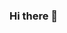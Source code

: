 ### Hi there 👋

<!--
**eccovill/eccovill** is a ✨ _special_ ✨ repository because its `README.md` (this file) appears on your GitHub profile.

Elena C. Covill

- 😄 Pronouns: she/her
- 🤔 I’m looking for new employment opportunites
- 🔭 I’m currently working on ...
- 🌱 I’m currently learning ...
- 👯 I’m looking to collaborate on ...

- 💬 Ask me about ...

- ⚡ Fun fact: ...
-->
